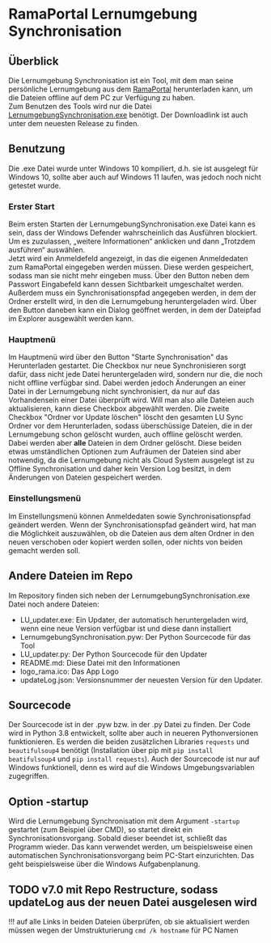 # RamaPortal Lernumgebung Synchronisation

## Überblick

Die Lernumgebung Synchronisation ist ein Tool, mit dem man seine persönliche Lernumgebung aus dem
[RamaPortal](https://portal.rama-mainz.de "Zum RamaPortal") herunterladen kann, um die Dateien offline auf dem PC zur
Verfügung zu haben.  
Zum Benutzen des Tools wird nur die Datei [LernumgebungSynchronisation.exe](https://github.com/alexditi/RamaPortal-Lernumgebung-Sync/raw/master/LernumgebungSynchronisation.exe "Zum Download")
benötigt. Der Downloadlink ist auch unter dem neuesten Release zu finden.

## Benutzung

Die .exe Datei wurde unter Windows 10 kompiliert, d.h. sie ist ausgelegt für Windows 10, sollte aber auch auf Windows 11
laufen, was jedoch noch nicht getestet wurde.  

### Erster Start

Beim ersten Starten der LernumgebungSynchronisation.exe Datei kann es sein, dass der Windows Defender wahrscheinlich das
Ausführen blockiert. Um es zuzulassen, „weitere Informationen“ anklicken und dann „Trotzdem ausführen“ auswählen.  
Jetzt wird ein Anmeldefeld angezeigt, in das die eigenen Anmeldedaten zum RamaPortal eingegeben werden müssen. Diese
werden gespeichert, sodass man sie nicht mehr eingeben muss. Über den Button neben dem Passwort Eingabefeld kann dessen
Sichtbarkeit umgeschaltet werden. Außerdem muss ein Synchronisationspfad angegeben werden, in dem der Ordner erstellt
wird, in den die Lernumgebung heruntergeladen wird. Über den Button daneben kann ein Dialog geöffnet werden, in dem der
Dateipfad im Explorer ausgewählt werden kann.

### Hauptmenü

Im Hauptmenü wird über den Button "Starte Synchronisation" das Herunterladen gestartet. Die Checkbox nur neue
Synchronisieren sorgt dafür, dass nicht jede Datei heruntergeladen wird, sondern nur die, die noch nicht offline
verfügbar sind. Dabei werden jedoch Änderungen an einer Datei in der Lernumgebung nicht synchronisiert, da nur auf das
Vorhandensein einer Datei überprüft wird. Will man also alle Dateien auch aktualisieren, kann diese Checkbox abgewählt
werden. Die zweite Checkbox "Ordner vor Update löschen" löscht den gesamten LU Sync Ordner vor dem Herunterladen, sodass
überschüssige Dateien, die in der Lernumgebung schon gelöscht wurden, auch offline gelöscht werden. Dabei werden aber
**alle** Dateien in dem Ordner gelöscht. Diese beiden etwas umständlichen Optionen zum Aufräumen der Dateien sind aber
notwendig, da die Lernumgebung nicht als Cloud System ausgelegt ist zu Offline Synchronisation und daher kein Version
Log besitzt, in dem Änderungen von Dateien gespeichert werden.

### Einstellungsmenü

Im Einstellungsmenü können Anmeldedaten sowie Synchronisationspfad geändert werden. Wenn der Synchronisationspfad
geändert wird, hat man die Möglichkeit auszuwählen, ob die Dateien aus dem alten Ordner in den neuen verschoben oder
kopiert werden sollen, oder nichts von beiden gemacht werden soll.

## Andere Dateien im Repo

Im Repository finden sich neben der LernumgebungSynchronisation.exe Datei noch andere Dateien:
* LU_updater.exe: Ein Updater, der automatisch heruntergeladen wird, wenn eine neue Version verfügbar ist und diese dann 
installiert
* LernumgebungSynchronisation.pyw: Der Python Sourcecode für das Tool
* LU_updater.py: Der Python Sourcecode für den Updater
* README.md: Diese Datei mit den Informationen
* logo_rama.ico: Das App Logo
* updateLog.json: Versionsnummer der neuesten Version für den Updater.

## Sourcecode

Der Sourcecode ist in der .pyw bzw. in der .py Datei zu finden. Der Code wird in Python 3.8 entwickelt, sollte aber auch
in neueren Pythonversionen funktionieren. Es werden die beiden zusätzlichen Libraries `requests` und `beautifulsoup4`
benötigt (Installation über pip mit `pip install beatifulsoup4` und `pip install requests`). Auch der Sourcecode ist nur
auf Windows funktionell, denn es wird auf die Windows Umgebungsvariablen zugegriffen.

## Option -startup

Wird die Lernumgebung Synchronisation mit dem Argument `-startup` gestartet (zum Beispiel über CMD), so startet direkt
ein Synchronisationsvorgang. Sobald dieser beendet ist, schließt das Programm wieder. Das kann verwendet werden, um
beispielsweise einen automatischen Synchronisationsvorgang beim PC-Start einzurichten. Das geht beispielsweise über die
Windows Aufgabenplanung.

## TODO v7.0 mit Repo Restructure, sodass updateLog aus der neuen Datei ausgelesen wird
!!! auf alle Links in beiden Dateien überprüfen, ob sie aktualisiert werden müssen wegen der Umstrukturierung
`cmd /k hostname` für PC Namen
